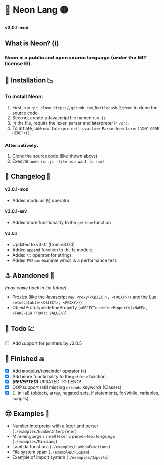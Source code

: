 # 🔆 Neon Lang 🟡
#### v3.0.1-mod

## What is Neon? (ℹ)
### Neon is a public and open source language (under the MIT license ©).

## 📩 Installation 📉
### To install Neon:
1) First, run `git clone https://github.com/Battledash-2/Neon` to clone the source code
2) Second, create a Javascript file named `run.js`
3) In the file, require the lexer, parser and interpreter in `/src`.
4) To initiate, use `new Interpreter().eval(new Parser(new Lexer('ANY CODE HERE')));`

### Alternatively:
1) Clone the source code (like shown above)
2) Execute `node run.js [file you want to run]`

## 📜 Changelog 🔧
#### v3.0.1-mod
- Added modulus (`%`) operator. 
#### v3.0.1-env
- Added more functionality to the `getfenv` function
#### v3.0.1
- Updated to v3.0.1 (from v3.0.0)
- Added `append` function to the fs module.
- Added `\t` operator for strings.
- Added `FSSpam` example which is a performance test.


## ⚓ Abandoned 🚧
*(may come back in the future)*
- Proxies (like the Javascript `new Proxy(<OBJECT>, <PROXY>))` and the Lua `setmetatable(<OBJECT>, <PROXY>)`) 
- ObjectPrototype.defineProperty (`<OBJECT>.defineProperty(<NAME>, <FAKE-ISH PROXY: VALUE>)`)

## 📃 Todo 💹
- [ ] Add support for pointers by v3.0.5

## 🏁 Finished 🔚
- [x] Add modulus/remainder operator (`%`)
- [x] Add more functionality to the `getfenv` function.
- [x] ***(REVERTED)*** UPDATED TO DENO!
- [x] OOP support (still missing `extends` keyword) (Classes)
- [x] (...initial) (objects, array, negated sets, if statements, for/while, variables, scopes)

## 😎 Examples 🧪
- Number interpreter with a lexer and parser (`./examples/NumberInterpreter`)
- Mini-language / small lexer & parser-less language (`./examples/MiniLang`)
- Lambda functions (`./examples/LambdaFunctions`)
- File system spam (`./examples/FSSpam`)
- Example of import system (`./examples/Imports`)